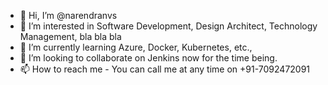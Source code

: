 - 👋 Hi, I’m @narendranvs
- 👀 I’m interested in Software Development, Design Architect, Technology Management, bla bla bla
- 🌱 I’m currently learning Azure, Docker, Kubernetes, etc.,
- 💞️ I’m looking to collaborate on Jenkins now for the time being.
- 📫 How to reach me - You can call me at any time on +91-7092472091

<!---
narendranvs/narendranvs is a ✨ special ✨ repository because its `README.md` (this file) appears on your GitHub profile.
You can click the Preview link to take a look at your changes.
--->
